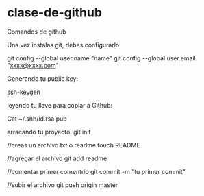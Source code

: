 # clase-de-github
Comandos de github

Una vez instalas git, debes configurarlo:

git config --global user.name "name"
git config --global user.email. "xxxx@xxxx.com"

Generando tu public key:

ssh-keygen

leyendo tu llave para copiar a Github:

Cat ~/.shh/id.rsa.pub


arracando tu proyecto:
git init

//creas un archivo txt o readme 
touch README

//agregar el archivo
git add readme


//comentar primer comentrio
git commit -m "tu primer commit"

//subir el archivo
git push origin master